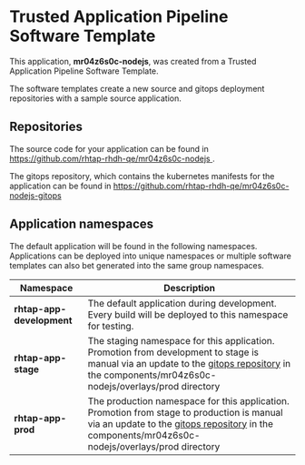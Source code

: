 # Trusted Application Pipeline Software Template

This application, **mr04z6s0c-nodejs**, was created from a Trusted Application Pipeline Software Template.

The software templates create a new source and gitops deployment repositories with a sample source application. 

## Repositories

The source code for your application can be found in [https://github.com/rhtap-rhdh-qe/mr04z6s0c-nodejs ](https://github.com/rhtap-rhdh-qe/mr04z6s0c-nodejs ).
 
The gitops repository, which contains the kubernetes manifests for the application can be found in 
[https://github.com/rhtap-rhdh-qe/mr04z6s0c-nodejs-gitops ](https://github.com/rhtap-rhdh-qe/mr04z6s0c-nodejs-gitops ) 

## Application namespaces 

The default application will be found in the following namespaces. Applications can be deployed into unique namespaces or multiple software templates can also bet generated into the same group namespaces.  

|  Namespace   |  Description   |  
| -------- | -------- |   
| **rhtap-app-development** | The default application during development. Every build will be deployed to this namespace for testing. | 
| **rhtap-app-stage** | The staging namespace for this application. Promotion from development to stage is manual via an update to the [gitops repository](https://github.com/rhtap-rhdh-qe/mr04z6s0c-nodejs-gitops ) in the components/mr04z6s0c-nodejs/overlays/prod directory |  
| **rhtap-app-prod** | The production namespace for this application. Promotion from stage to production is manual via an update to the [gitops repository](https://github.com/rhtap-rhdh-qe/mr04z6s0c-nodejs-gitops ) in the components/mr04z6s0c-nodejs/overlays/prod directory | 